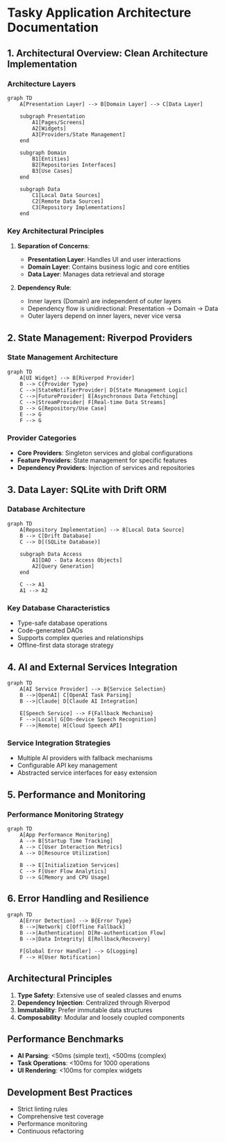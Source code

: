 # Tasky Application Architecture Documentation

## 1. Architectural Overview: Clean Architecture Implementation

### Architecture Layers

```mermaid
graph TD
    A[Presentation Layer] --> B[Domain Layer] --> C[Data Layer]
    
    subgraph Presentation
        A1[Pages/Screens]
        A2[Widgets]
        A3[Providers/State Management]
    end
    
    subgraph Domain
        B1[Entities]
        B2[Repositories Interfaces]
        B3[Use Cases]
    end
    
    subgraph Data
        C1[Local Data Sources]
        C2[Remote Data Sources]
        C3[Repository Implementations]
    end
```

### Key Architectural Principles

1. **Separation of Concerns**: 
   - **Presentation Layer**: Handles UI and user interactions
   - **Domain Layer**: Contains business logic and core entities
   - **Data Layer**: Manages data retrieval and storage

2. **Dependency Rule**:
   - Inner layers (Domain) are independent of outer layers
   - Dependency flow is unidirectional: Presentation → Domain → Data
   - Outer layers depend on inner layers, never vice versa

## 2. State Management: Riverpod Providers

### State Management Architecture

```mermaid
graph TD
    A[UI Widget] --> B[Riverpod Provider]
    B --> C{Provider Type}
    C -->|StateNotifierProvider| D[State Management Logic]
    C -->|FutureProvider| E[Asynchronous Data Fetching]
    C -->|StreamProvider| F[Real-time Data Streams]
    D --> G[Repository/Use Case]
    E --> G
    F --> G
```

### Provider Categories
- **Core Providers**: Singleton services and global configurations
- **Feature Providers**: State management for specific features
- **Dependency Providers**: Injection of services and repositories

## 3. Data Layer: SQLite with Drift ORM

### Database Architecture

```mermaid
graph TD
    A[Repository Implementation] --> B[Local Data Source]
    B --> C[Drift Database]
    C --> D[(SQLite Database)]
    
    subgraph Data Access
        A1[DAO - Data Access Objects]
        A2[Query Generation]
    end
    
    C --> A1
    A1 --> A2
```

### Key Database Characteristics
- Type-safe database operations
- Code-generated DAOs
- Supports complex queries and relationships
- Offline-first data storage strategy

## 4. AI and External Services Integration

```mermaid
graph TD
    A[AI Service Provider] --> B{Service Selection}
    B -->|OpenAI| C[OpenAI Task Parsing]
    B -->|Claude| D[Claude AI Integration]
    
    E[Speech Service] --> F{Fallback Mechanism}
    F -->|Local| G[On-device Speech Recognition]
    F -->|Remote| H[Cloud Speech API]
```

### Service Integration Strategies
- Multiple AI providers with fallback mechanisms
- Configurable API key management
- Abstracted service interfaces for easy extension

## 5. Performance and Monitoring

### Performance Monitoring Strategy

```mermaid
graph TD
    A[App Performance Monitoring]
    A --> B[Startup Time Tracking]
    A --> C[User Interaction Metrics]
    A --> D[Resource Utilization]
    
    B --> E[Initialization Services]
    C --> F[User Flow Analytics]
    D --> G[Memory and CPU Usage]
```

## 6. Error Handling and Resilience

```mermaid
graph TD
    A[Error Detection] --> B{Error Type}
    B -->|Network| C[Offline Fallback]
    B -->|Authentication| D[Re-authentication Flow]
    B -->|Data Integrity| E[Rollback/Recovery]
    
    F[Global Error Handler] --> G[Logging]
    F --> H[User Notification]
```

## Architectural Principles

1. **Type Safety**: Extensive use of sealed classes and enums
2. **Dependency Injection**: Centralized through Riverpod
3. **Immutability**: Prefer immutable data structures
4. **Composability**: Modular and loosely coupled components

## Performance Benchmarks

- **AI Parsing**: <50ms (simple text), <500ms (complex)
- **Task Operations**: <100ms for 1000 operations
- **UI Rendering**: <100ms for complex widgets

## Development Best Practices

- Strict linting rules
- Comprehensive test coverage
- Performance monitoring
- Continuous refactoring
